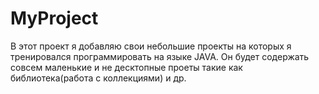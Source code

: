 # MyProject
В этот проект я добавляю свои небольшие проекты на которых я тренировался программировать на языке JAVA.
Он будет содержать совсем маленькие и не десктопные проеты такие как библиотека(работа с коллекциями) и др.

